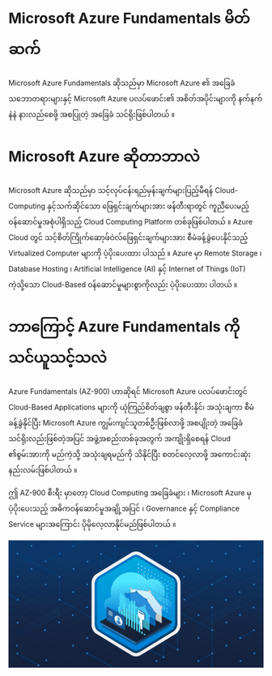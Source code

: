 # Microsoft Azure Fundamentals မိတ်ဆက်

Microsoft Azure Fundamentals ဆိုသည်မှာ Microsoft Azure ၏ အခြေခံသဘောတရားများနှင့် Microsoft Azure ပလပ်ဖောင်း၏ အစိတ်အပိုင်းများကို နက်နက် နဲနဲ နားလည်စေဖို့ အစပြုတဲ့ အခြေခံ သင်ရိုးဖြစ်ပါတယ် ။


# Microsoft Azure ဆိုတာဘာလဲ 

Microsoft Azure ဆိုသည်မှာ သင့်လုပ်ငန်းရည်မှန်းချက်များပြည့်မီရန် Cloud-Computing နှင့်သက်ဆိုင်သော ဖြေရှင်းချက်များအား ဖန်တီးရာတွင် ကူညီပေးမည့် ဝန်ဆောင်မှုအစုံပါရှိသည့် Cloud Computing Platform တစ်ခုဖြစ်ပါတယ် ။ Azure Cloud တွင် သင့်စိတ်ကြိုက်ဆော့ဖ်ဝဲလ်ဖြေရှင်းချက်များအား စီမံခန့်ခွဲပေးနိုင်သည့် Virtualized Computer များကို ပံ့ပိုးပေးထား ပါသည် ။ Azure မှာ Remote Storage ၊ Database Hosting ၊ Artificial Intelligence (AI) နှင့် Internet of Things (IoT) ကဲ့သို့သော Cloud-Based ဝန်ဆောင်မှုများစွာကိုလည်း ပံ့ပိုးပေးထား ပါတယ် ။


# ဘာကြောင့် Azure Fundamentals ကို သင်ယူသင့်သလဲ

Azure Fundamentals (AZ-900) ဟာဆိုရင် Microsoft Azure ပလပ်ဖောင်းတွင် Cloud-Based Applications များကို ယုံကြည်စိတ်ချစွာ ဖန်တီးနိုင်၊ အသုံးချကာ စီမံခန့်ခွဲနိုင်ပြီး Microsoft Azure ကျွမ်းကျင်သူတစ်ဦးဖြစ်လာဖို့ အစပျိုးတဲ့ အခြေခံ သင်ရိုးလည်းဖြစ်တဲ့အပြင် အဖွဲ့အစည်းတစ်ခုအတွက် အကျိုးရှိစေရန် Cloud ၏စွမ်းအားကို မည်ကဲ့သို့ အသုံးချရမည်ကို သိနိုင်ပြီး စတင်လေ့လာဖို့ အကောင်းဆုံးနည်းလမ်းဖြစ်ပါတယ် ။

ဤ AZ-900 စီးရီး မှာတော့ Cloud Computing အခြေခံများ ၊ Microsoft Azure မှ ပံ့ပိုးပေးသည့် အဓိကဝန်ဆောင်မှုအချို့အပြင် ၊ Governance နှင့် Compliance Service များအကြောင်း ပိုမိုလေ့လာနိုင်မည်ဖြစ်ပါတယ် ။

<div align="center">
</div>
<img alt="Demo" src="/image/1.png" />
<br/>
